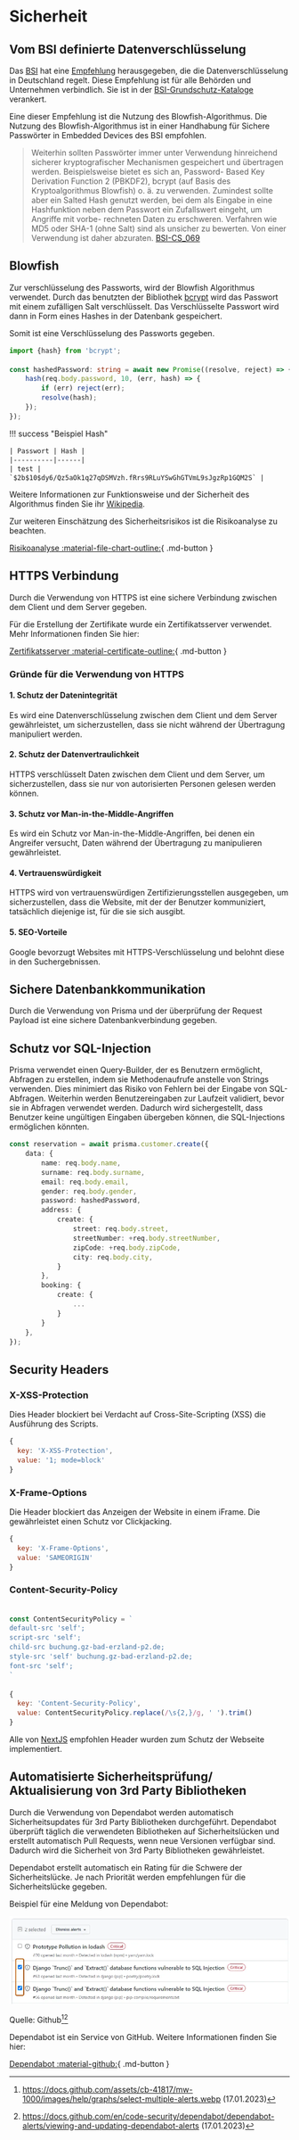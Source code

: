 # Sicherheit

## Vom BSI definierte Datenverschlüsselung

Das [BSI](https://www.bsi.bund.de) hat eine [Empfehlung](https://www.bsi.bund.de/SharedDocs/Downloads/DE/BSI/Publikationen/TechnischeRichtlinien/TR03116/BSI-TR-03116.pdf?__blob=publicationFile&v=1) herausgegeben, die die Datenverschlüsselung in Deutschland regelt. Diese Empfehlung ist für alle Behörden und Unternehmen verbindlich. Sie ist in der [BSI-Grundschutz-Kataloge](https://www.bsi.bund.de/DE/Themen/Grundschutz/GrundschutzKataloge/GrundschutzKataloge_node.html) verankert.

Eine dieser Empfehlung ist die Nutzung des Blowfish-Algorithmus. Die Nutzung des Blowfish-Algorithmus ist in einer Handhabung für Sichere Passwörter in Embedded Devices des BSI empfohlen.

> Weiterhin sollten Passwörter immer unter Verwendung hinreichend sicherer kryptografischer
Mechanismen gespeichert und übertragen werden. Beispielsweise bietet es sich an, Password-
Based Key Derivation Function 2 (PBKDF2), bcrypt (auf Basis des Kryptoalgorithmus Blowfish)
o. ä. zu verwenden. Zumindest sollte aber ein Salted Hash genutzt werden, bei dem als Eingabe
in eine Hashfunktion neben dem Passwort ein Zufallswert eingeht, um Angriffe mit vorbe-
rechneten Daten zu erschweren. Verfahren wie MD5 oder SHA-1 (ohne Salt) sind als unsicher
zu bewerten. Von einer Verwendung ist daher abzuraten.
> [BSI-CS_069](https://www.allianz-fuer-cybersicherheit.de/SharedDocs/Downloads/Webs/ACS/DE/BSI-CS/BSI-CS_069.pdf?__blob=publicationFile&v=1)


## Blowfish

Zur verschlüsselung des Passworts, wird der Blowfish Algorithmus verwendet. Durch das benutzten der Bibliothek [bcrypt](https://en.wikipedia.org/wiki/Bcrypt) wird das Passwort mit einem zufälligen Salt verschlüsselt. Das Verschlüsselte Passwort wird dann in Form eines Hashes in der Datenbank gespeichert.

Somit ist eine Verschlüsselung des Passworts gegeben.

```typescript
import {hash} from 'bcrypt';

const hashedPassword: string = await new Promise((resolve, reject) => {
    hash(req.body.password, 10, (err, hash) => {
        if (err) reject(err);
        resolve(hash);
    });
});
```

!!! success "Beispiel Hash"
    
    | Passwort | Hash |
    |----------|------|
    | test | `$2b$10$dy6/Qz5aOk1q27qDSMVzh.fRrs9RLuYSwGhGTVmL9sJgzRp1GQM2S` |


Weitere Informationen zur Funktionsweise und der Sicherheit des Algorithmus finden Sie ihr [Wikipedia](https://en.wikipedia.org/wiki/Blowfish_(cipher)).


Zur weiteren Einschätzung des Sicherheitsrisikos ist die Risikoanalyse zu beachten.

[Risikoanalyse :material-file-chart-outline:](00_Analyse.md#risikoanalyse){ .md-button }


## HTTPS Verbindung

Durch die Verwendung von HTTPS ist eine sichere Verbindung zwischen dem Client und dem Server gegeben.

Für die Erstellung der Zertifikate wurde ein Zertifikatsserver verwendet. Mehr Informationen finden Sie hier:

[Zertifikatsserver :material-certificate-outline:](../09_si-module/server/06_Zertifikatsserver.md#erstellen){ .md-button }

### Gründe für die Verwendung von HTTPS

#### 1. Schutz der Datenintegrität
Es wird eine Datenverschlüsselung zwischen dem Client und dem Server gewährleistet, um sicherzustellen, dass sie nicht während der Übertragung manipuliert werden.

#### 2. Schutz der Datenvertraulichkeit
HTTPS verschlüsselt Daten zwischen dem Client und dem Server, um sicherzustellen, dass sie nur von autorisierten Personen gelesen werden können.

#### 3. Schutz vor Man-in-the-Middle-Angriffen
Es wird ein Schutz vor Man-in-the-Middle-Angriffen, bei denen ein Angreifer versucht, Daten während der Übertragung zu manipulieren gewährleistet.

#### 4. Vertrauenswürdigkeit
HTTPS wird von vertrauenswürdigen Zertifizierungsstellen ausgegeben, um sicherzustellen, dass die Website, mit der der Benutzer kommuniziert, tatsächlich diejenige ist, für die sie sich ausgibt.

#### 5. SEO-Vorteile
Google bevorzugt Websites mit HTTPS-Verschlüsselung und belohnt diese in den Suchergebnissen.


## Sichere Datenbankkommunikation

Durch die Verwendung von Prisma und der überprüfung der Request Payload ist eine sichere Datenbankverbindung gegeben.

## Schutz vor SQL-Injection

Prisma verwendet einen Query-Builder, der es Benutzern ermöglicht, Abfragen zu erstellen, indem sie Methodenaufrufe anstelle von Strings verwenden. Dies minimiert das Risiko von Fehlern bei der Eingabe von SQL-Abfragen.
Weiterhin werden Benutzereingaben zur Laufzeit validiert, bevor sie in Abfragen verwendet werden. Dadurch wird sichergestellt, dass Benutzer keine ungültigen Eingaben übergeben können, die SQL-Injections ermöglichen könnten.

```ts
const reservation = await prisma.customer.create({
    data: {
        name: req.body.name,
        surname: req.body.surname,
        email: req.body.email,
        gender: req.body.gender,
        password: hashedPassword,
        address: {
            create: {
                street: req.body.street,
                streetNumber: +req.body.streetNumber,
                zipCode: +req.body.zipCode,
                city: req.body.city,
            }
        },
        booking: {
            create: {
                ...
            }
        }
    },
});
```

## Security Headers

### X-XSS-Protection

Dies Header blockiert bei Verdacht auf Cross-Site-Scripting (XSS) die Ausführung des Scripts.

```js
{
  key: 'X-XSS-Protection',
  value: '1; mode=block'
}

```

### X-Frame-Options

Die Header blockiert das Anzeigen der Website in einem iFrame. Die gewährleistet einen Schutz vor Clickjacking.

```js
{
  key: 'X-Frame-Options',
  value: 'SAMEORIGIN'
}
```

### Content-Security-Policy


```js

const ContentSecurityPolicy = `
default-src 'self';
script-src 'self';
child-src buchung.gz-bad-erzland-p2.de;
style-src 'self' buchung.gz-bad-erzland-p2.de;
font-src 'self';
`

{
  key: 'Content-Security-Policy',
  value: ContentSecurityPolicy.replace(/\s{2,}/g, ' ').trim()
}
```

Alle von [NextJS](https://nextjs.org/docs/advanced-features/security-headers) empfohlen Header wurden zum Schutz der Webseite implementiert.

## Automatisierte Sicherheitsprüfung/ Aktualisierung von 3rd Party Bibliotheken

Durch die Verwendung von Dependabot werden automatisch Sicherheitsupdates für 3rd Party Bibliotheken durchgeführt. Dependabot überprüft täglich die verwendeten Bibliotheken auf Sicherheitslücken und erstellt automatisch Pull Requests, wenn neue Versionen verfügbar sind. Dadurch wird die Sicherheit von 3rd Party Bibliotheken gewährleistet.

Dependabot erstellt automatisch ein Rating für die Schwere der Sicherheitslücke. Je nach Priorität werden empfehlungen für die Sicherheitslücke gegeben.

Beispiel für eine Meldung von Dependabot:

![Dependabot](../../assets/img/select-multiple-alerts.webp)

Quelle: Github[^5][^6]

Dependabot ist ein Service von GitHub. Weitere Informationen finden Sie hier:

[Dependabot :material-github:](https://docs.github.com/en/code-security/dependabot/dependabot-alerts/about-dependabot-alerts){ .md-button }

[^1]: https://www.allianz-fuer-cybersicherheit.de/SharedDocs/Downloads/Webs/ACS/DE/BSI-CS/BSI-CS_069.pdf?__blob=publicationFile&v=1 (17.01.2023)
[^2]: https://en.wikipedia.org/wiki/Bcrypt (17.01.2023)
[^3]: https://www.bsi.bund.de/SharedDocs/Downloads/DE/BSI/Publikationen/TechnischeRichtlinien/TR03116/BSI-TR-03116.pdf?__blob=publicationFile&v=1 (16.01.2023)
[^4]: https://nextjs.org/docs/advanced-features/security-headers (01.03.2023)
[^5]: https://docs.github.com/assets/cb-41817/mw-1000/images/help/graphs/select-multiple-alerts.webp (17.01.2023)
[^6]: https://docs.github.com/en/code-security/dependabot/dependabot-alerts/viewing-and-updating-dependabot-alerts (17.01.2023)